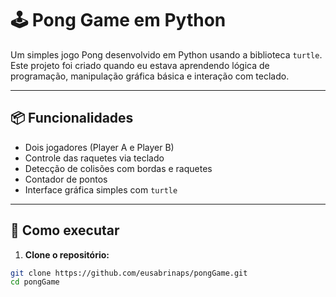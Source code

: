 # 🕹️ Pong Game em Python

Um simples jogo Pong desenvolvido em Python usando a biblioteca `turtle`. Este projeto foi criado quando eu estava aprendendo lógica de programação, manipulação gráfica básica e interação com teclado.

---

## 📦 Funcionalidades

- Dois jogadores (Player A e Player B)
- Controle das raquetes via teclado
- Detecção de colisões com bordas e raquetes
- Contador de pontos
- Interface gráfica simples com `turtle`

---

## 🚀 Como executar

1. **Clone o repositório:**

```bash
git clone https://github.com/eusabrinaps/pongGame.git
cd pongGame
